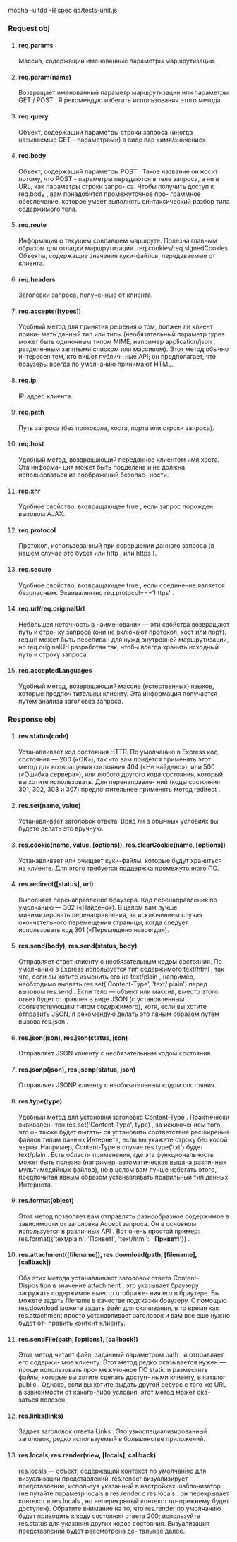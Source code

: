 <p>mocha -u tdd -R spec qa/tests-unit.js</p>
<h3>Request obj</h3>
<ol>
    <li>
        <h4>
            req.params
        </h4>
        <p>
            Массив, содержащий именованные параметры маршрутизации.
        </p>
    </li>
    <li>
        <h4>
            req.param(name)
        </h4>
        <p>
            Возвращает именованный параметр маршрутизации или параметры GET / POST . Я рекомендую избегать использования этого метода.
        </p>
    </li>
    <li>
        <h4>
            req.query
        </h4>
        <p>
            Объект, содержащий параметры строки запроса (иногда называемые GET - параметрами) в виде пар «имя/значение».
        </p>
    </li>
    <li>
        <h4>
            req.body
        </h4>
        <p>
            Объект, содержащий параметры POST . Такое название он носит потому, что POST - параметры передаются в теле запроса, а не
            в URL, как параметры строки запро- са. Чтобы получить доступ к req.body , вам понадобится промежуточное про-
            граммное обеспечение, которое умеет выполнять синтаксический разбор типа содержимого тела.
        </p>
    </li>
    <li>
        <h4>
            req.route
        </h4>
        <p>
            Информация о текущем совпавшем маршруте. Полезна главным образом для отладки маршрутизации. req.cookies/req.signedCookies
            Объекты, содержащие значения куки-файлов, передаваемые от клиента.
        </p>
    </li>
    <li>
        <h4>
            req.headers
        </h4>
        <p>
            Заголовки запроса, полученные от клиента.
        </p>
    </li>
    <li>
        <h4>
            req.accepts([types])
        </h4>
        <p>
            Удобный метод для принятия решения о том, должен ли клиент прини- мать данный тип или типы (необязательный параметр types
            может быть одиночным типом MIME, например application/json , разделенным запятыми списком или массивом). Этот
            метод обычно интересен тем, кто пишет публич- ные API; он предполагает, что браузеры всегда по умолчанию принимают
            HTML.
        </p>
    </li>
    <li>
        <h4>
            req.ip
        </h4>
        <p>
            IP-адрес клиента.
        </p>
    </li>
    <li>
        <h4>
            req.path
        </h4>
        <p>
            Путь запроса (без протокола, хоста, порта или строки запроса).
        </p>
    </li>
    <li>
        <h4>
            req.host
        </h4>
        <p>
            Удобный метод, возвращающий переданное клиентом имя хоста. Эта информа- ция может быть подделана и не должна использоваться
            из соображений безопас- ности.
        </p>
    </li>
    <li>
        <h4>
            req.xhr
        </h4>
        <p>
            Удобное свойство, возвращающее true , если запрос порожден вызовом AJAX.
        </p>
    </li>
    <li>
        <h4>
            req.protocol
        </h4>
        <p>
            Протокол, использованный при совершении данного запроса (в нашем случае это будет или http , или https ).
        </p>
    </li>
    <li>
        <h4>
            req.secure
        </h4>
        <p>
            Удобное свойство, возвращающее true , если соединение является безопасным. Эквивалентно req.protocol==='https' .
        </p>
    </li>
    <li>
        <h4>
            req.url/req.originalUrl
        </h4>
        <p>
            Небольшая неточность в наименовании — эти свойства возвращают путь и стро- ку запроса (они не включают протокол, хост или
            порт). req.url может быть переписан для нужд внутренней маршрутизации, но req.originalUrl разработан так, чтобы
            всегда хранить исходный путь и строку запроса.
        </p>
    </li>
    <li>
        <h4>
            req.acceptedLanguages
        </h4>
        <p>
            Удобный метод, возвращающий массив (естественных) языков, которые предпоч­ тительны клиенту. Эта информация получается путем
            анализа заголовка запроса.
        </p>
    </li>
</ol>

<h3>Response obj</h3>
<ol>
    <li>
        <h4>
            res.status(code)
        </h4>
        <p>
            Устанавливает код состояния HTTP. По умолчанию в Express код состояния — 200 («OK»), так что вам придется применять этот
            метод для возвращения состояния 404 («Не найдено»), или 500 («Ошибка сервера»), или любого другого кода состояния,
            который вы хотите использовать. Для перенаправле- ний (коды состояния 301, 302, 303 и 307) предпочтительнее применять
            метод redirect .
        </p>
    </li>
    <li>
        <h4>
            res.set(name, value)
        </h4>
        <p>
            Устанавливает заголовок ответа. Вряд ли в обычных условиях вы будете делать это вручную.
        </p>
    </li>
    <li>
        <h4>
            res.cookie(name, value, [options]), res.clearCookie(name, [options])
        </h4>
        <p>
            Устанавливает или очищает куки-файлы, которые будут храниться на клиенте. Для этого требуется поддержка промежуточного ПО.
        </p>
    </li>
    <li>
        <h4>
            res.redirect([status], url)
        </h4>
        <p>
            Выполняет перенаправление браузера. Код перенаправления по умолчанию — 302 («Найдено»). В целом вам лучше минимизировать
            перенаправления, за исключением случая окончательного перемещения страницы, когда следует использовать код 301
            («Перемещено навсегда»).
        </p>
    </li>
    <li>
        <h4>
            res.send(body), res.send(status, body)
        </h4>
        <p>
            Отправляет ответ клиенту с необязательным кодом состояния. По умолчанию в Express используется тип содержимого text/html
            , так что, если вы хотите изменить его на text/plain , например, необходимо вызвать res.set('Content-Type', 'text/
            plain') перед вызовом res.send . Если тело — объект или массив, вместо этого ответ будет отправлен в виде JSON
            (c установленным соответствующим типом содержимого), хотя, если вы хотите отправить JSON, я рекомендую делать
            это явным образом путем вызова res.json .
        </p>
    </li>
    <li>
        <h4>
            res.json(json), res.json(status, json)
        </h4>
        <p>
            Отправляет JSON клиенту с необязательным кодом состояния.
        </p>
    </li>
    <li>
        <h4>
            res.jsonp(json), res.jsonp(status, json)
        </h4>
        <p>
            Отправляет JSONP клиенту с необязательным кодом состояния.
        </p>
    </li>
    <li>
        <h4>
            res.type(type)
        </h4>
        <p>
            Удобный метод для установки заголовка Content-Type . Практически эквивален- тен res.set('Content-Type', type) , за исключением
            того, что он также будет пытать- ся установить соответствие расширений файлов типам данных Интернета, если вы
            укажете строку без косой черты. Например, Content-Type в случае res.type('txt') будет text/plain . Есть области
            применения, где эта функциональность может быть полезна (например, автоматическая выдача различных мультимедийных
            файлов), но в целом вам лучше избегать этого, предпочитая явным образом устанавливать правильный тип данных Интернета.
        </p>
    </li>
    <li>
        <h4>
            res.format(object)
        </h4>
        <p>
            Этот метод позволяет вам отправлять разнообразное содержимое в зависимости от заголовка Accept запроса. Он в основном используется
            в различных API . Вот очень простой пример: res.format({'text/plain': 'Привет!', 'text/html': '
            <b>Привет!</b>'}) .
        </p>
    </li>
    <li>
        <h4>
            res.attachment([filename]), res.download(path, [filename], [callback])
        </h4>
        <p>
            Оба этих метода устанавливают заголовок ответа Content-Disposition в значение attachment ; это указывает браузеру загружать
            содержимое вместо отображе- ния его в браузере. Вы можете задать filename в качестве подсказки браузеру. С помощью
            res.download можете задать файл для скачивания, в то время как res.attachment просто устанавливает заголовок
            и вам все еще нужно будет от- править контент клиенту.
        </p>
    </li>
    <li>
        <h4>
            res.sendFile(path, [options], [callback])
        </h4>
        <p>
            Этот метод читает файл, заданный параметром path , и отправляет его содержи- мое клиенту. Этот метод редко оказывается нужен
            — проще использовать про- межуточное ПО static и разместить файлы, которые вы хотите сделать доступ- ными клиенту,
            в каталог public . Однако, если вы хотите выдать другой ресурс с того же URL в зависимости от какого-либо условия,
            этот метод может ока- заться полезен.
        </p>
    </li>
    <li>
        <h4>
            res.links(links)
        </h4>
        <p>
            Задает заголовок ответа Links . Это узкоспециализированный заголовок, редко используемый в большинстве приложений.
        </p>
    </li>
    <li>
        <h4>
            res.locals, res.render(view, [locals], callback)
        </h4>
        <p>
            res.locals — объект, содержащий контекст по умолчанию для визуализации представлений. res.render визуализирует представление,
            используя указанный в настройках шаблонизатор (не путайте параметр locals в res.render с res.locals : он перекрывает
            контекст в res.locals , но неперекрытый контекст по-прежнему будет доступен). Обратите внимание на то, что res.render
            по умолчанию будет приводить к коду состояния ответа 200; используйте res.status для указания других кодов состояния.
            Визуализация представлений будет рассмотрена де- тальнее далее.
        </p>
    </li>
</ol>
